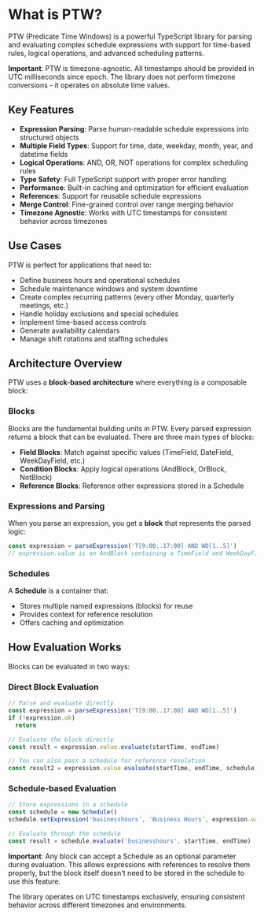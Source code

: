 # What is PTW?

PTW (Predicate Time Windows) is a powerful TypeScript library for parsing and evaluating complex schedule expressions with
support for time-based rules, logical operations, and advanced scheduling patterns.

**Important**: PTW is timezone-agnostic. All timestamps should be provided in UTC milliseconds since epoch. The library
does not perform timezone conversions - it operates on absolute time values.

## Key Features

- **Expression Parsing**: Parse human-readable schedule expressions into structured objects
- **Multiple Field Types**: Support for time, date, weekday, month, year, and datetime fields
- **Logical Operations**: AND, OR, NOT operations for complex scheduling rules
- **Type Safety**: Full TypeScript support with proper error handling
- **Performance**: Built-in caching and optimization for efficient evaluation
- **References**: Support for reusable schedule expressions
- **Merge Control**: Fine-grained control over range merging behavior
- **Timezone Agnostic**: Works with UTC timestamps for consistent behavior across timezones

## Use Cases

PTW is perfect for applications that need to:

- Define business hours and operational schedules
- Schedule maintenance windows and system downtime
- Create complex recurring patterns (every other Monday, quarterly meetings, etc.)
- Handle holiday exclusions and special schedules
- Implement time-based access controls
- Generate availability calendars
- Manage shift rotations and staffing schedules

## Architecture Overview

PTW uses a **block-based architecture** where everything is a composable block:

### **Blocks**
Blocks are the fundamental building units in PTW. Every parsed expression returns a block that can be evaluated. There are three main types of blocks:

- **Field Blocks**: Match against specific values (TimeField, DateField, WeekDayField, etc.)
- **Condition Blocks**: Apply logical operations (AndBlock, OrBlock, NotBlock)
- **Reference Blocks**: Reference other expressions stored in a Schedule

### **Expressions and Parsing**
When you parse an expression, you get a **block** that represents the parsed logic:

```typescript
const expression = parseExpression('T[9:00..17:00] AND WD[1..5]')
// expression.value is an AndBlock containing a TimeField and WeekDayField
```

### **Schedules**
A **Schedule** is a container that:
- Stores multiple named expressions (blocks) for reuse
- Provides context for reference resolution
- Offers caching and optimization

## How Evaluation Works

Blocks can be evaluated in two ways:

### **Direct Block Evaluation**
```typescript
// Parse and evaluate directly
const expression = parseExpression('T[9:00..17:00] AND WD[1..5]')
if (!expression.ok)
  return

// Evaluate the block directly
const result = expression.value.evaluate(startTime, endTime)

// You can also pass a schedule for reference resolution
const result2 = expression.value.evaluate(startTime, endTime, schedule)
```

### **Schedule-based Evaluation**
```typescript
// Store expressions in a schedule
const schedule = new Schedule()
schedule.setExpression('businesshours', 'Business Hours', expression.value)

// Evaluate through the schedule
const result = schedule.evaluate('businesshours', startTime, endTime)
```

**Important**: Any block can accept a Schedule as an optional parameter during evaluation. This allows expressions with references to resolve them properly, but the block itself doesn't need to be stored in the schedule to use this feature.

The library operates on UTC timestamps exclusively, ensuring consistent behavior across different timezones and environments.
